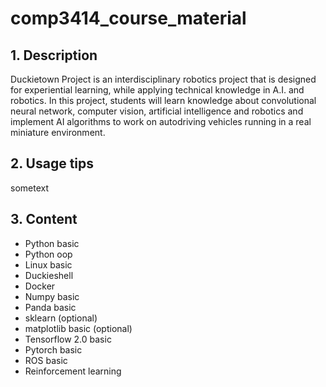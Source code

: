 # comp3414_course_material
<a name="desc"></a>
## 1. Description

Duckietown Project is an interdisciplinary robotics project that is designed for experiential learning, while applying technical knowledge in A.I. and robotics. In this project, students will learn knowledge about convolutional neural network, computer vision, artificial intelligence and robotics and implement AI algorithms to work on autodriving vehicles running in a real miniature environment. 

<a name="usage"></a>
## 2. Usage tips

sometext

<a name="content"></a>
## 3. Content
- Python basic 
- Python oop
- Linux basic
- Duckieshell
- Docker
- Numpy basic
- Panda basic
- sklearn (optional)
- matplotlib basic (optional)
- Tensorflow 2.0 basic
- Pytorch basic
- ROS basic
- Reinforcement learning
